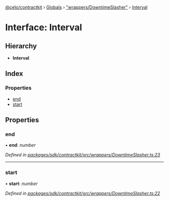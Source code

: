 [@celo/contractkit](../README.md) › [Globals](../globals.md) › ["wrappers/DowntimeSlasher"](../modules/_wrappers_downtimeslasher_.md) › [Interval](_wrappers_downtimeslasher_.interval.md)

# Interface: Interval

## Hierarchy

* **Interval**

## Index

### Properties

* [end](_wrappers_downtimeslasher_.interval.md#end)
* [start](_wrappers_downtimeslasher_.interval.md#start)

## Properties

###  end

• **end**: *number*

*Defined in [packages/sdk/contractkit/src/wrappers/DowntimeSlasher.ts:23](https://github.com/celo-org/celo-monorepo/blob/contractkit-v1.2.2/packages/sdk/contractkit/src/wrappers/DowntimeSlasher.ts#L23)*

___

###  start

• **start**: *number*

*Defined in [packages/sdk/contractkit/src/wrappers/DowntimeSlasher.ts:22](https://github.com/celo-org/celo-monorepo/blob/contractkit-v1.2.2/packages/sdk/contractkit/src/wrappers/DowntimeSlasher.ts#L22)*
